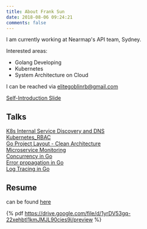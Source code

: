 ```yaml
---
title: About Frank Sun
date: 2018-08-06 09:24:21
comments: false
---
```


I am currently working at Nearmap's API team, Sydney.  

Interested areas:

*  Golang Developing
*  Kubernetes
*  System Architecture on Cloud

I can be reached via elitegoblinrb@gmail.com

[Self-Introduction Slide](https://go-talks.appspot.com/github.com/eliteGoblin/talks/self-introduction/main.slide#1)


## Talks

[K8s Internal Service Discovery and DNS](https://github.com/eliteGoblin/talks/tree/master/coredns/slide)  
[Kubernetes_RBAC](https://go-talks.appspot.com/github.com/eliteGoblin/talks/Kubernetes_RBAC/slide/main.slide)  
[Go Project Layout - Clean Architecture](https://go-talks.appspot.com/github.com/eliteGoblin/talks/clean_architecture/slide/clean_arch.slide)  
[Microservice Monitoring](https://go-talks.appspot.com/github.com/eliteGoblin/talks/monitoring/slide/main.slide)  
[Concurrency in Go](https://go-talks.appspot.com/github.com/eliteGoblin/talks/concurrency/slide/main.slide)  
[Error propagation in Go](https://go-talks.appspot.com/github.com/eliteGoblin/Notes/talks/error_handling/main.slide)  
[Log Tracing in Go](https://go-talks.appspot.com/github.com/eliteGoblin/talks/trace_in_golang/slide/main.slide)  



## Resume

can be found [here](https://drive.google.com/file/d/1yrDV53gq-22xehbtI1kmJMJL90cies9i/preview)  

{% pdf https://drive.google.com/file/d/1yrDV53gq-22xehbtI1kmJMJL90cies9i/preview %}

